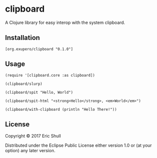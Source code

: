 # clipboard

A Clojure library for easy interop with the system clipboard.

## Installation

```
[org.exupero/clipboard "0.1.0"]
```

## Usage

```
(require '[clipboard.core :as clipboard])

(clipboard/slurp)

(clipboard/spit "Hello, World")

(clipboard/spit-html "<strong>Hello</strong>, <em>World</em>")

(clipboard/with-clipboard (println "Hello There!"))
```

## License

Copyright © 2017 Eric Shull

Distributed under the Eclipse Public License either version 1.0 or (at your option) any later version.
